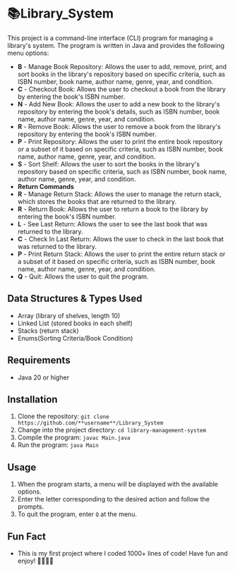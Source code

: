 # 📚Library_System

This project is a command-line interface (CLI) program for managing a library's system. The program is written in Java and provides the following menu options:

- **B** - Manage Book Repository: Allows the user to add, remove, print, and sort books in the library's repository based on specific criteria, such as ISBN number, book name, author name, genre, year, and condition.
- **C** - Checkout Book: Allows the user to checkout a book from the library by entering the book's ISBN number.
- **N** - Add New Book: Allows the user to add a new book to the library's repository by entering the book's details, such as ISBN number, book name, author name, genre, year, and condition.
- **R** - Remove Book: Allows the user to remove a book from the library's repository by entering the book's ISBN number.
- **P** - Print Repository: Allows the user to print the entire book repository or a subset of it based on specific criteria, such as ISBN number, book name, author name, genre, year, and condition.
- **S** - Sort Shelf: Allows the user to sort the books in the library's repository based on specific criteria, such as ISBN number, book name, author name, genre, year, and condition.
- **Return Commands**
- **R** - Manage Return Stack: Allows the user to manage the return stack, which stores the books that are returned to the library.
- **R** - Return Book: Allows the user to return a book to the library by entering the book's ISBN number.
- **L** - See Last Return: Allows the user to see the last book that was returned to the library.
- **C** - Check In Last Return: Allows the user to check in the last book that was returned to the library.
- **P** - Print Return Stack: Allows the user to print the entire return stack or a subset of it based on specific criteria, such as ISBN number, book name, author name, genre, year, and condition.
- **Q** - Quit: Allows the user to quit the program.
## Data Structures & Types Used
- Array (library of shelves, length 10) 
- Linked List (stored books in each shelf) 
- Stacks (return stack)
- Enums(Sorting Criteria/Book Condition)

## Requirements

- Java 20 or higher

## Installation

1. Clone the repository: `git clone https://github.com/**username**/Library_System`
2. Change into the project directory: `cd library-management-system`
3. Compile the program: `javac Main.java`
4. Run the program: `java Main`

## Usage

1. When the program starts, a menu will be displayed with the available options.
2. Enter the letter corresponding to the desired action and follow the prompts.
3. To quit the program, enter `Q` at the menu.

## Fun Fact
- This is my first project where I coded 1000+ lines of code! Have fun and enjoy! 🎉🎊👨‍💻
